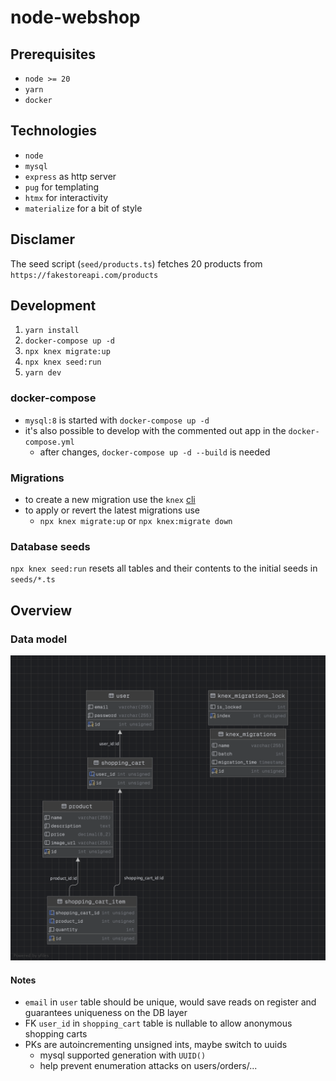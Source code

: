 # node-webshop

## Prerequisites

- `node >= 20`
- `yarn`
- `docker`

## Technologies

- `node`
- `mysql`
- `express` as http server
- `pug` for templating
- `htmx` for interactivity
- `materialize` for a bit of style

## Disclamer

The seed script (`seed/products.ts`) fetches 20 products from `https://fakestoreapi.com/products`

## Development

1. `yarn install`
2. `docker-compose up -d`
3. `npx knex migrate:up`
4. `npx knex seed:run`
5. `yarn dev`

### docker-compose

- `mysql:8` is started with `docker-compose up -d`
- it's also possible to develop with the commented out app in the `docker-compose.yml`
  - after changes, `docker-compose up -d --build` is needed

### Migrations

- to create a new migration use the `knex` [cli](https://knexjs.org/guide/migrations.html#migration-cli)
- to apply or revert the latest migrations use
  - `npx knex migrate:up` or `npx knex:migrate down`

### Database seeds

`npx knex seed:run` resets all tables and their contents to the initial seeds in `seeds/*.ts`

## Overview

### Data model

![ER Diagram](https://github.com/svfoxat/node-webshop/blob/master/er.png?raw=true)

#### Notes

- `email` in `user` table should be unique, would save reads on register and guarantees uniqueness on the DB layer
- FK `user_id` in `shopping_cart` table is nullable to allow anonymous shopping carts
- PKs are autoincrementing unsigned ints, maybe switch to uuids
  - mysql supported generation with `UUID()`
  - help prevent enumeration attacks on users/orders/...
